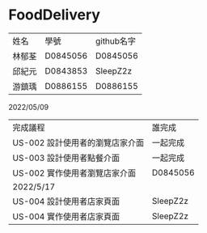 # FoodDelivery


<table>
 <tr>
  <td>姓名</td>
  <td>學號</td>
  <td>github名字</td>
 </tr>
 <tr>
  <td>林郁荃</td>
  <td>D0845056</td>
  <td>D0845056</td>
 </tr>
 <tr>
  <td>邱紀元</td>
  <td>D0843853</td>
  <td>SleepZ2z</td>
 </tr>
 <tr>
  <td>游鎮瑀</td>
  <td>D0886155</td>
  <td>D0886155</td>
 </tr>
 
</table>

2022/05/09

<table>
 <tr>
  <td>完成議程</td>
  <td>誰完成</td>
 </tr>
 <tr>
  <td>US-002 設計使用者的瀏覽店家介面</td>
  <td>一起完成</td>
 </tr>
 <tr>
  <td>US-003 設計使用者點餐介面</td>
  <td>一起完成</td>
 </tr>
 <tr>
  <td>US-002 實作使用者瀏覽店家介面</td>
  <td>D0845056</td>
 </tr>
 <tr>
  <td>2022/5/17</td>
 </tr>
 <tr>
  <td>US-004 設計使用者店家頁面</td>
  <td>SleepZ2z</td>
 </tr>
 <tr>
  <td>US-004 實作使用者店家頁面</td>
  <td>SleepZ2z</td>
 </tr>
 
</table>
